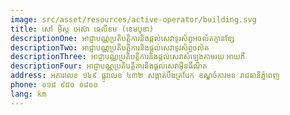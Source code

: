 ```yaml
---
image: src/asset/resources/active-operator/building.svg
title: សៅ អ៊ីស្ត អេស៊ា ធេលីខម (ខេមបូឌា)
descriptionOne: អាជ្ញាបណ្ណប្រតិបត្តិការនិងផ្តល់សេវាទូរស័ព្ទអចល័តគ្មានខ្សែ
descriptionTwo: អាជ្ញាបណ្ណប្រតិបត្តិការនិងផ្តល់សេវាទូរស័ព្ទចល័ត
descriptionThree: អាជ្ញាបណ្ណប្រតិបត្តិការនិងផ្តល់សេវាសំឡេងតាមរយៈអាយភី
descriptionFour: អាជ្ញាបណ្ណប្រតិបត្តិការនិងផ្តល់សេវាអ៊ីនធឺណិត
address: អគារលេខ ១៤៩ ផ្លូវលេខ ៤៣២ សង្កាត់បឹងត្របែក ខណ្ឌចំការមន រាជធានីភ្នំពេញ
phone: ០១៨ ៩៨០ ០៨០០
lang: km
---
```

